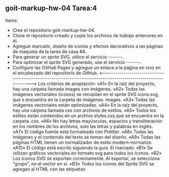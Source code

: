 ## goit-markup-hw-04 Tarea:4

Items:

- Cree el repositorio goit-markup-hw-04.
- Clone el repositorio creado y copie los archivos de trabajo anteriores en él.
- Agregue marcado, diseño de iconos y efectos decorativos a las páginas de maqueta de la tarea de
  casa #4.
- Para generar un sprite SVG, utilice el servicio -------.
- Para optimizar el sprite SVG generado, use el servicio -------.
- Configure las GitHub Pages y agregue un enlace a la página en vivo en el encabezado del
  repositorio de GitHub.
  <---------------------------------------------------------------------------------------------------------------->
  Los criterios de aceptación: «A1» En la raíz del proyecto, hay una carpeta llamada images con
  imágenes. «A2» Todas las imágenes vectoriales (iconos) se recopilan en el sprite SVG icons.svg,
  que s encuentra en la carpeta de imágenes. images. «A3» Todas las imágenes vectoriales están
  optimizadas. «A4» En la raíz del proyecto, hay una carpeta llamada css con archivos de estilos.
  «A5» Todos los estilos están contenidos en un archivo styles.css,que se encuentra en la carpeta
  .css. «A6» No hay letras mayúsculas, espacios y transliteración en los nombres de los archivos,
  solo las letras y palabras en inglés. «A7» El código fuente está formateado con Prettier. «A8»
  Todas las imágenes y el contenido del texto se toman del diseño. «A9» Todas las páginas HTML
  tienen un normalizador de estilo modern-normalize. «A10» El código está escrito siguiendo la guía.
  El marcado: «B1» Se utilizan gráficos vectoriales en formato svg para todos los íconos. «B2» Los
  íconos SVG se exportan correctamente. Al exportar, se selecciona "grupo", no el vector en sí. «B3»
  Todos los íconos del Sprite SVG se agregan al HTML con las etiquetas <svg> y <use> «B4» Los
  tamaños de los íconos se toman del diseño y establecen al elemento <svg> en el archivo HTML. «B5»
  En el bloque Contactos en el encabezado, se han agregado los iconos del sobre y del teléfono. «B6»
  En la sección Ventajas se han añadido íconos. «B7» En la sección Órdenes están añadidos los íconos
  de las redes sociales. «B8» Los íconos de empresa se añaden en la sección Clientes. «B9» Los
  íconos de redes sociales se agregan en el pie de página. El diseño: «C1» Se crea una imagen grande
  con un efecto de obscurecimiento (debajo del encabezado) como el fondo. Para oscurecer, se utiliza
  un fondo multicapa con un degradado. «C2» La imagen de fondo en el bloque debajo del encabezado no
  se extiende más que su tamaño original 1600рх. «C3» Hay un efecto de sombra permanente en las
  cartas de la sección Nuestro equipo. «C4» En las tarjetas de Portafolio hay un efecto de sombra al
  pasar el cursor sobre cualquier parte de la tarjeta. «C5» En el filtro (lista de botones) de la
  página Portafolio, hay un efecto de sombra al pasar el cursor sobre los botones o enfocar con el
  teclado. «C6» Al pasar el mouse o enfocar con el teclado, todos los íconos deben cambiar a un
  estado activo, es decir, cambiar de color, si se especifica en el diseño.
